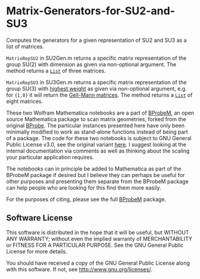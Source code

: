 # Matrix-Generators-for-SU2-and-SU3

Computes the generators for a given representation of SU2 and SU3 as a list of matrices.

`MatrixRepSU2` in SU2Gen.m returns a specific matrix representation of the group SU(2) with dimension as given via non-optional argument. The method returns a [`List`] of three matrices.

`MatrixRepSU3` in SU3Gen.m returns a specific matrix representation of the group SU(3) with [highest weight] as given via non-optional argument, e.g. for `{1,0}` it will return the [Gell-Mann matrices]. The method returns a [`List`] of eight matrices.

These two Wolfram Mathematica notebooks are a part of [BProbeM], an open source Mathematica package to scan matrix geometries, forked from the original [BProbe]. The particular instances presented here have only been minimally modified to work as stand-alone functions instead of being part of a package. The code for these two notebooks is subject to GNU General Public License v3.0, see the original variant [here]. I suggest looking at the internal documentation via comments as well as thinking about the scaling your particular application requires.

The notebooks can in principle be added to Mathematica as part of the BProbeM package if desired but I believe they can perhaps be useful for other purposes and presenting them separate from the BProbeM package can help people who are looking for this find them more easily.

For the purposes of citing, please see the full [BProbeM] package.

## Software License

This software is distributed in the hope that it will be useful,
but WITHOUT ANY WARRANTY; without even the implied warranty of
MERCHANTABILITY or FITNESS FOR A PARTICULAR PURPOSE. See the
GNU General Public License for more details.

You should have received a copy of the GNU General Public License
along with this software. If not, see <http://www.gnu.org/licenses/>.

[`List`]: https://reference.wolfram.com/language/ref/List.html
[highest weight]: https://en.wikipedia.org/wiki/Weight_%28representation_theory%29
[Gell-Mann matrices]: https://en.wikipedia.org/wiki/Gell-Mann_matrices
[BProbe]: https://github.com/lschneiderbauer/BProbe
[BProbeM]: https://github.com/TSGut/BProbeM/
[here]: https://github.com/lschneiderbauer/BProbe
